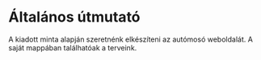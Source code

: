 
# Általános	útmutató

A kiadott minta alapján szeretnénk elkészíteni az autómosó weboldalát.
A saját mappában találhatóak a terveink.